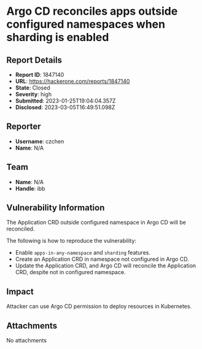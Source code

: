 # Argo CD reconciles apps outside configured namespaces when sharding is enabled

## Report Details
- **Report ID**: 1847140
- **URL**: https://hackerone.com/reports/1847140
- **State**: Closed
- **Severity**: high
- **Submitted**: 2023-01-25T19:04:04.357Z
- **Disclosed**: 2023-03-05T16:49:51.098Z

## Reporter
- **Username**: czchen
- **Name**: N/A

## Team
- **Name**: N/A
- **Handle**: ibb

## Vulnerability Information
The Application CRD outside configured namespace in Argo CD will be reconciled.

The following is how to reproduce the vulnerability:

* Enable `apps-in-any-namespace` and `sharding` features.
* Create an Application CRD in namespace not configured in Argo CD.
* Update the Application CRD, and Argo CD will reconcile the Application CRD, despite not in configured namespace.

## Impact

Attacker can use Argo CD permission to deploy resources in Kubernetes.

## Attachments
No attachments
